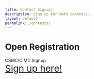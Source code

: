 ```yaml
---
title: Contest Signups
description: Sign up for math contests.
layout: default
permalink: /contests/
---
```


# Open Registration
<div class="big">CSMC/CIMC Signup</div>
<div class="big">
	<a style="font-size: 30px;" href="https://docs.google.com/forms/d/e/1FAIpQLSeY1jHQEeX6Ku6LKMnAn4TGIdFH6yMdunSKLrgzqoJ6bIvUVQ/viewform?usp=sf_link">Sign up here!</a>
</div>
